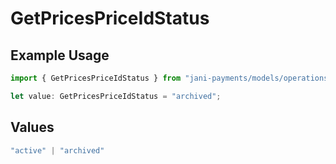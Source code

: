 # GetPricesPriceIdStatus

## Example Usage

```typescript
import { GetPricesPriceIdStatus } from "jani-payments/models/operations";

let value: GetPricesPriceIdStatus = "archived";
```

## Values

```typescript
"active" | "archived"
```